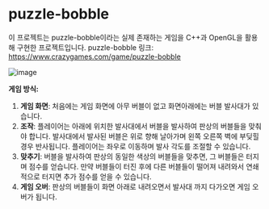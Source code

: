 # puzzle-bobble

이 프로젝트는 puzzle-bobble이라는 실제 존재하는 게임을 C++과 OpenGL을 활용해 구현한 프로젝트입니다.
puzzle-bobble 링크: https://www.crazygames.com/game/puzzle-bobble

![image](https://github.com/jiwoo219/puzzle-bobble/assets/78020027/40e0937f-b9ee-4047-8452-0364bbbdc096)


**게임 방식:**

1. **게임 화면**: 처음에는 게임 화면에 아무 버블이 없고 화면아래에는 버블 발사대가 있습니다.
2. **조작**: 플레이어는 아래에 위치한 발사대에서 버블을 발사하여 판상의 버블들을 맞춰야 합니다. 발사대에서 발사된 버블은 위로 향해 날아가며 왼쪽 오른쪽 벽에 부딪힐 경우 반사됩니다. 플레이어는 좌우로 이동하며 발사 각도를 조절할 수 있습니다. 
3. **맞추기**: 버블을 발사하여 판상의 동일한 색상의 버블들을 맞추면, 그 버블들은 터지며 점수를 얻습니다. 만약 버블들이 터진 후에 다른 버블들이 떨어져 내려와서 연쇄적으로 터지면 추가 점수를 얻을 수 있습니다.
4. **게임 오버**: 판상의 버블들이 화면 아래로 내려오면서 발사대 까지 다가오면 게임 오버가 됩니다.


